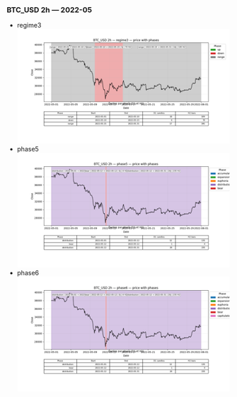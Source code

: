 ### BTC_USD 2h — 2022-05

- regime3
![BTC_USD_2h_regime3_2022-05_phase_price.png](outputs/fourier/phase_monthly/BTC_USD/2h/2022/2022-05/BTC_USD_2h_regime3_2022-05_phase_price.png)
- phase5
![BTC_USD_2h_phase5_2022-05_phase_price.png](outputs/fourier/phase_monthly/BTC_USD/2h/2022/2022-05/BTC_USD_2h_phase5_2022-05_phase_price.png)
- phase6
![BTC_USD_2h_phase6_2022-05_phase_price.png](outputs/fourier/phase_monthly/BTC_USD/2h/2022/2022-05/BTC_USD_2h_phase6_2022-05_phase_price.png)
